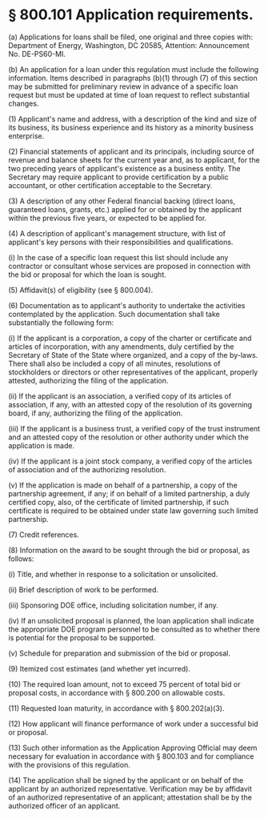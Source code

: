 # § 800.101   Application requirements.

(a) Applications for loans shall be filed, one original and three copies with: Department of Energy, Washington, DC 20585, Attention: Announcement No. DE-PS60-MI.


(b) An application for a loan under this regulation must include the following information. Items described in paragraphs (b)(1) through (7) of this section may be submitted for preliminary review in advance of a specific loan request but must be updated at time of loan request to reflect substantial changes.


(1) Applicant's name and address, with a description of the kind and size of its business, its business experience and its history as a minority business enterprise.


(2) Financial statements of applicant and its principals, including source of revenue and balance sheets for the current year and, as to applicant, for the two preceding years of applicant's existence as a business entity. The Secretary may require applicant to provide certification by a public accountant, or other certification acceptable to the Secretary.


(3) A description of any other Federal financial backing (direct loans, guaranteed loans, grants, etc.) applied for or obtained by the applicant within the previous five years, or expected to be applied for.


(4) A description of applicant's management structure, with list of applicant's key persons with their responsibilities and qualifications.


(i) In the case of a specific loan request this list should include any contractor or consultant whose services are proposed in connection with the bid or proposal for which the loan is sought.


(5) Affidavit(s) of eligibility (see § 800.004).


(6) Documentation as to applicant's authority to undertake the activities contemplated by the application. Such documentation shall take substantially the following form:


(i) If the applicant is a corporation, a copy of the charter or certificate and articles of incorporation, with any amendments, duly certified by the Secretary of State of the State where organized, and a copy of the by-laws. There shall also be included a copy of all minutes, resolutions of stockholders or directors or other representatives of the applicant, properly attested, authorizing the filing of the application.


(ii) If the applicant is an association, a verified copy of its articles of association, if any, with an attested copy of the resolution of its governing board, if any, authorizing the filing of the application.


(iii) If the applicant is a business trust, a verified copy of the trust instrument and an attested copy of the resolution or other authority under which the application is made.


(iv) If the applicant is a joint stock company, a verified copy of the articles of association and of the authorizing resolution.


(v) If the application is made on behalf of a partnership, a copy of the partnership agreement, if any; if on behalf of a limited partnership, a duly certified copy, also, of the certificate of limited partnership, if such certificate is required to be obtained under state law governing such limited partnership.


(7) Credit references.


(8) Information on the award to be sought through the bid or proposal, as follows:


(i) Title, and whether in response to a solicitation or unsolicited.


(ii) Brief description of work to be performed.


(iii) Sponsoring DOE office, including solicitation number, if any.


(iv) If an unsolicited proposal is planned, the loan application shall indicate the appropriate DOE program personnel to be consulted as to whether there is potential for the proposal to be supported.


(v) Schedule for preparation and submission of the bid or proposal.


(9) Itemized cost estimates (and whether yet incurred).


(10) The required loan amount, not to exceed 75 percent of total bid or proposal costs, in accordance with § 800.200 on allowable costs.


(11) Requested loan maturity, in accordance with § 800.202(a)(3).


(12) How applicant will finance performance of work under a successful bid or proposal.


(13) Such other information as the Application Approving Official may deem necessary for evaluation in accordance with § 800.103 and for compliance with the provisions of this regulation.


(14) The application shall be signed by the applicant or on behalf of the applicant by an authorized representative. Verification may be by affidavit of an authorized representative of an applicant; attestation shall be by the authorized officer of an applicant.


